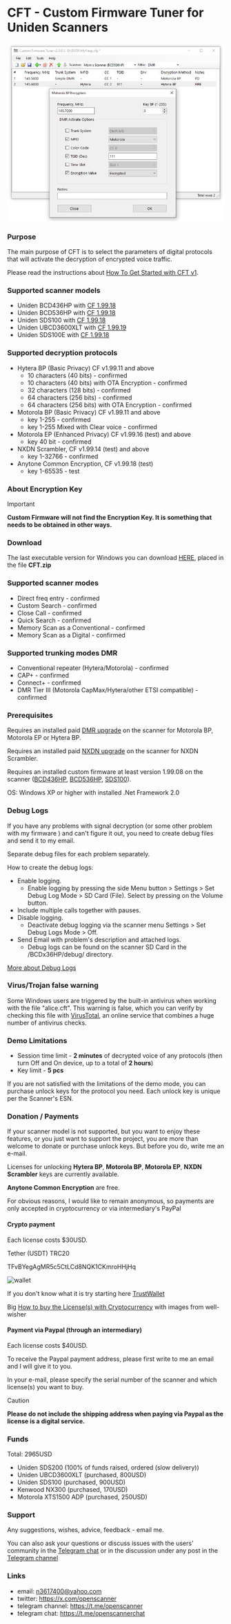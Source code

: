 # CFT - Custom Firmware Tuner for Uniden Scanners

![screenshot](img/image.png)

### Purpose

The main purpose of CFT is to select the parameters of digital protocols that will activate the decryption of encrypted voice traffic. 

Please read the instructions about [How To Get Started with CFT v1](HOWTO.md).

### Supported scanner models

* Uniden BCD436HP with [CF 1.99.18](https://github.com/x27/openscanner/releases/tag/v1.99.18)
* Uniden BCD536HP with [CF 1.99.18](https://github.com/x27/openscanner/releases/tag/v1.99.18)
* Uniden SDS100 with [CF 1.99.18](https://github.com/x27/openscanner/releases/tag/v1.99.18)
* Uniden UBCD3600XLT with [CF 1.99.19](https://github.com/x27/openscanner/releases/tag/UBCD3600XLT_1.99.19_TEST)
* Uniden SDS100E with [CF 1.99.18](https://github.com/x27/openscanner/releases/tag/SDS100E_1.99.18_TEST)

### Supported decryption protocols

* Hytera BP (Basic Privacy) CF v1.99.11 and above
    * 10 characters (40 bits) - confirmed
    * 10 characters (40 bits) with OTA Encryption - confirmed
    * 32 characters (128 bits) - confirmed
    * 64 characters (256 bits) - confirmed
    * 64 characters (256 bits) with OTA Encryption - confirmed
* Motorola BP (Basic Privacy) CF v1.99.11 and above
   * key 1-255 - confirmed
   * key 1-255 Mixed with Clear voice - confirmed
* Motorola EP (Enhanced Privacy) CF v1.99.16 (test) and above
   * key 40 bit - confirmed
* NXDN Scrambler, CF v1.99.14 (test) and above
   * key 1-32766 - confirmed
* Anytone Common Encryption, CF v1.99.18 (test)
   * key 1-65535 - test 

### About Encryption Key

> [!IMPORTANT]
> **Custom Firmware will not find the Encryption Key. It is something that needs to be obtained in other ways.**

### Download 

The last executable version for Windows you can download [HERE](https://github.com/x27/CFT/releases/latest), placed in the file **CFT.zip**

### Supported scanner modes

* Direct freq entry - confirmed
* Custom Search - confirmed
* Close Call - confirmed
* Quick Search - confirmed
* Memory Scan as a Conventional - confirmed
* Memory Scan as a Digital - confirmed

### Supported trunking modes DMR

* Conventional repeater (Hytera/Motorola) - confirmed
* CAP+ - confirmed
* Connect+ - confirmed
* DMR Tier III (Motorola CapMax/Hytera/other ETSI compatible) - confirmed

### Prerequisites

Requires an installed paid [DMR upgrade](https://info.uniden.com/twiki/bin/view/UnidenMan4/DigitalMobileRadioUpgrade) on the scanner for Motorola BP, Motorola EP or Hytera BP.

Requires an installed paid [NXDN upgrade](https://info.uniden.com/twiki/bin/view/UnidenMan4/DigitalMobileRadioUpgrade) on the scanner for NXDN Scrambler.

Requires an installed custom firmware at least version 1.99.08 on the scanner ([BCD436HP](https://github.com/x27/openscanner/tree/main/uniden/bcd436hp/fw/mod), [BCD536HP](https://github.com/x27/openscanner/tree/main/uniden/bcd536hp/fw/mod), [SDS100](https://github.com/x27/openscanner/tree/main/uniden/sds100/fw/mod)).

OS: Windows XP or higher with installed .Net Framework 2.0

### Debug Logs

If you have any problems with signal decryption (or some other problem with my firmware ) and can't figure it out, you need to create debug files and send it to my email.

Separate debug files for each problem separately.

How to create the debug logs:
* Enable logging.
   - Enable logging by pressing the side Menu button > Settings > Set Debug Log Mode > SD Card (File). Select by pressing on the Volume button.
* Include multiple calls together with pauses.
* Disable logging.
   - Deactivate debug logging via the scanner menu Settings > Set Debug Logs Mode > Off. 
* Send Email with problem's description and attached logs.
   - Debug logs can be found on the scanner SD Card in the /BCDx36HP/debug/ directory. 

[More about Debug Logs](DEBUG.md)

### Virus/Trojan false warning

Some Windows users are triggered by the built-in antivirus when working with the file "alice.cft". This warning is false, which you can verify by checking this file with [VirusTotal](https://www.virustotal.com/gui/home/upload), an online service that combines a huge number of antivirus checks.

### Demo Limitations

* Session time limit - **2 minutes** of decrypted voice of any protocols (then turn Off and On device, up to a total of **2 hours**)
* Key limit - **5 pcs**

If you are not satisfied with the limitations of the demo mode, you can purchase unlock keys for the protocol you need. Each unlock key is unique per the Scanner's ESN.

### Donation / Payments

If your scanner model is not supported, but you want to enjoy these features, or you just want to support the project, you are more than welcome to donate or purchase unlock keys.
But before you do, write me an e-mail.

Licenses for unlocking **Hytera BP**, **Motorola BP**, **Motorola EP**, **NXDN Scrambler** keys are currently available. 

**Anytone Common Encryption** are free.

For obvious reasons, I would like to remain anonymous, so payments are only accepted in cryptocurrency or via intermediary's PayPal

#### Crypto payment

Each license costs $30USD. 

Tether (USDT) TRC20

TFvBYegAgMR5c5CtLCd8NQK1CKmroHHjHq

![wallet](img/wallet.png)

If you don't know what it is try starting here [TrustWallet](https://trustwallet.com/)

Big [How to buy the License(s) with Cryptocurrency](HOWTOCRYPTO.md) with images from well-wisher

#### Payment via Paypal (through an intermediary)

Each license costs $40USD.

To receive the Paypal payment address, please first write to me an email and I will give it to you.

In your e-mail, please specify the serial number of the scanner and which license(s) you want to buy.

> [!CAUTION]
> **Please do not include the shipping address when paying via Paypal as the license is a digital service.**


### Funds

Total: 2965USD 
* Uniden SDS200 (100% of funds raised, ordered (slow delivery))
* Uniden UBCD3600XLT (purchased, 800USD)
* Uniden SDS100 (purchased, 900USD)
* Kenwood NX300 (purchased, 170USD)
* Motorola XTS1500 ADP (purchased, 250USD)

### Support

Any suggestions, wishes, advice, feedback - email me.

You can also ask your questions or discuss issues with the users' community in the [Telegram chat](https://t.me/+lBpGtQr1FgI0ZWU6) or in the discussion under any post in the [Telegram channel](https://t.me/openscanner)

### Links

* email: n3617400@yahoo.com
* twitter: https://x.com/openscanner
* telegram channel: https://t.me/openscanner
* telegram chat: https://t.me/openscannerchat

